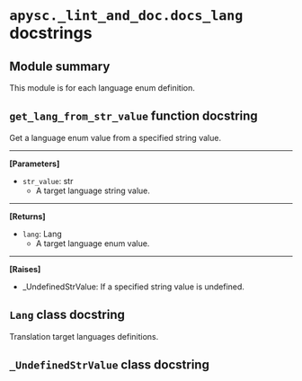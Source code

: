 # `apysc._lint_and_doc.docs_lang` docstrings

## Module summary

This module is for each language enum definition.

## `get_lang_from_str_value` function docstring

Get a language enum value from a specified string value.<hr>

**[Parameters]**

- `str_value`: str
  - A target language string value.

<hr>

**[Returns]**

- `lang`: Lang
  - A target language enum value.

<hr>

**[Raises]**

- _UndefinedStrValue: If a specified string value is undefined.

## `Lang` class docstring

Translation target languages definitions.

## `_UndefinedStrValue` class docstring